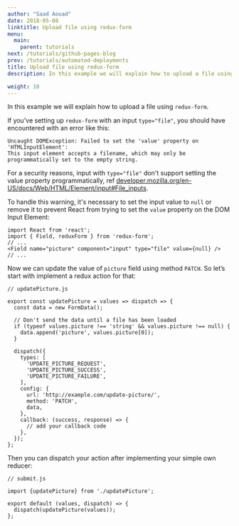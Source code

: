 ```yaml
---
author: "Saad Aouad"
date: 2018-05-08
linktitle: Upload file using redux-form
menu:
  main:
    parent: tutorials
next: /tutorials/github-pages-blog
prev: /tutorials/automated-deployments
title: Upload file using redux-form
description: In this example we will explain how to upload a file using redux-form

weight: 10
---
```


In this example we will explain how to upload a file using `redux-form`.

If you've setting up `redux-form` with an input `type="file"`, you should have encountered with an error like this:

```
Uncaught DOMException: Failed to set the 'value' property on 'HTMLInputElement': 
This input element accepts a filename, which may only be programmatically set to the empty string.
```
For a security reasons, input with `type="file"` don't support setting the value property programmatically, ref <a href="https://developer.mozilla.org/en-US/docs/Web/HTML/Element/input#File_inputs" target="_blank" rel="noopener noreferrer">developer.mozilla.org/en-US/docs/Web/HTML/Element/input#File_inputs</a>.

To handle this warning, it's necessary to set the input value to `null` or remove it to prevent React from trying to set the `value` property on the DOM Input Element:

```
import React from 'react';
import { Field, reduxForm } from 'redux-form';
// ...
<Field name="picture" component="input" type="file" value={null} />
// ...
```

Now we can update the value of `picture` field using method `PATCH`. So let’s start with implement a redux action for that:

```
// updatePicture.js

export const updatePicture = values => dispatch => {
  const data = new FormData();

  // Don't send the data until a file has been loaded
  if (typeof values.picture !== 'string' && values.picture !== null) {
    data.append('picture', values.picture[0]);
  }

  dispatch({
    types: [
      'UPDATE_PICTURE_REQUEST',
      'UPDATE_PICTURE_SUCCESS',
      'UPDATE_PICTURE_FAILURE',
    ],
    config: {
      url: 'http://example.com/update-picture/',
      method: 'PATCH',
      data,
    },
    callback: (success, response) => {
      // add your callback code
    },
  });
};
```

Then you can dispatch your action after implementing your simple own reducer:

```
// submit.js

import {updatePicture} from './updatePicture';

export default (values, dispatch) => {
  dispatch(updatePicture(values));
};
```
